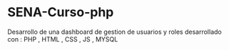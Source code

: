 # SENA-Curso-php
Desarrollo de una dashboard de gestion de usuarios y roles desarrollado con : PHP , HTML , CSS , JS , MYSQL
